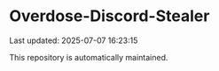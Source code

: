 # Overdose-Discord-Stealer

Last updated: 2025-07-07 16:23:15

This repository is automatically maintained.
